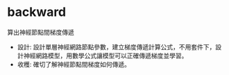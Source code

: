 # backward
算出神經節點間梯度傳遞
 - 設計:
    設計單層神經網路節點參數，建立梯度傳遞計算公式，不用套件下，設計神經網路模型，用數學公式讓模型可以正確傳遞梯度並學習。
 -  收穫:
    確切了解神經節點間梯度如何傳遞。
